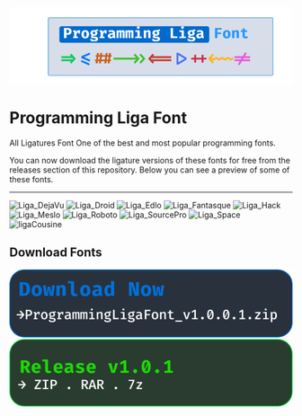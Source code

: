 ![Header Of Programming Ligatures Font](https://raw.githubusercontent.com/Pymmdrza/ProgrammingLigaFont/refs/heads/main/.github/assets/logo_header.svg)
# Programming Liga Font
All Ligatures Font One of the best and most popular programming fonts.

You can now download the ligature versions of these fonts for free from the releases section of this repository.
Below you can see a preview of some of these fonts.

---

<img width="755" height="60" alt="Liga_DejaVu" src="https://github.com/user-attachments/assets/217b93cb-d8da-482c-93e7-1fefd956cd96" />
<img width="594" height="56" alt="Liga_Droid" src="https://github.com/user-attachments/assets/ad4c3ba0-0059-4839-b138-a1ca0c534d3d" />
<img width="571" height="49" alt="Liga_Edlo" src="https://github.com/user-attachments/assets/54710f29-7520-4a30-9c53-41ea8f14c5c7" />
<img width="539" height="52" alt="Liga_Fantasque" src="https://github.com/user-attachments/assets/9c6ffbbb-9e6f-4629-8a19-80144e7629fc" />
<img width="559" height="41" alt="Liga_Hack" src="https://github.com/user-attachments/assets/67bf8386-6228-4de0-a3c0-dd0b1d87b20e" />
<img width="571" height="53" alt="Liga_Meslo" src="https://github.com/user-attachments/assets/b981f515-52e7-4474-9ad3-d9c92a9a073a" />
<img width="691" height="61" alt="Liga_Roboto" src="https://github.com/user-attachments/assets/d8a29557-8d3d-4407-b2b3-e1af89ede2dd" />
<img width="672" height="48" alt="Liga_SourcePro" src="https://github.com/user-attachments/assets/bc321424-6790-46e1-bfde-9c77e534a3c0" />
<img width="659" height="56" alt="Liga_Space" src="https://github.com/user-attachments/assets/d70d1e1a-f667-4e3c-a327-0e99cf4a64bd" />
<img width="590" height="62" alt="ligaCousine" src="https://github.com/user-attachments/assets/5d433c12-26bd-476b-a59f-f5763abf2052" />

## Download Fonts

[![Download Now](https://raw.githubusercontent.com/Pymmdrza/ProgrammingLigaFont/refs/heads/main/.github/assets/download.svg)](https://github.com/Pymmdrza/ProgrammingLigaFont/releases/download/v1.0.1/ProgrammingLigaFont_v1.0.1.zip 'Download - ProgrammingLigaFont_1.0.1.zip')  [![Release](https://raw.githubusercontent.com/Pymmdrza/ProgrammingLigaFont/refs/heads/main/.github/assets/release.svg)](https://github.com/Pymmdrza/ProgrammingLigaFont/releases 'Release v1.0.1 - Download (zip, rar, 7z)')
